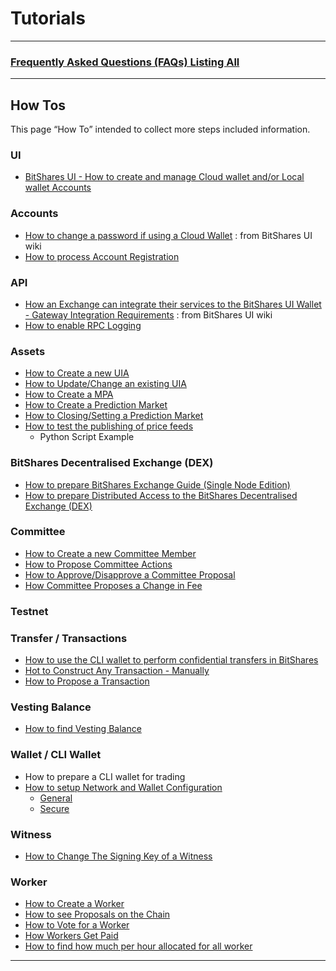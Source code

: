 # Tutorials

***

### [Frequently Asked Questions (FAQs) Listing All](../tutorials/FAQ.md#frequently-asked-questions---list-all)

***

## How Tos
This page “How To”  intended to collect more steps included information. 

### UI
- [BitShares UI - How to create and manage Cloud wallet and/or Local wallet Accounts](../knowledge_base/bitshares-ui-wallet-account-mode.md)

### Accounts 
- [How to change a password if using a Cloud Wallet](https://github.com/bitshares/bitshares-ui/wiki/Cloud-Wallet-Login-and-changing-password) : from BitShares UI wiki
- [How to process Account Registration](../accounts/account_registration.md#account-registration)


### API
- [How an Exchange can integrate their services to the BitShares UI Wallet - Gateway Integration Requirements](https://github.com/bitshares/bitshares-ui/wiki/Gateway-Integration-Requirements) : from BitShares UI wiki
- [How to enable RPC Logging](../api/api_support.md#api-support)

### Assets
- [How to Create a new UIA](../tutorials/assets_uia.md#how-to-create-a-new-uia)
- [How to Update/Change an existing UIA](../tutorials/assets_uia.md#how-to-updatechange-an-existing-uia)
- [How to Create a MPA](../tutorials/assets_mpa.md#how-to-create-a-mpa)
- [How to Create a Prediction Market](../tutorials/assets_pm.md#how-to-create-a-prediction-market)
- [How to Closing/Setting a Prediction Market](../tutorials/assets_pm.md#how-to-closingsetting-a-prediction-market
)
- [How to test the publishing of price feeds](../tutorials/assets_publish_feed.md#how-to-test-the-publishing-of-price-feeds)
   - Python Script Example


### BitShares Decentralised Exchange (DEX)
- [How to prepare BitShares Exchange Guide (Single Node Edition)](../knowledge_base/translated/exchange_single_node.md#how-to-prepare-bitshares-exchange-guide-single-node-edition)
- [How to prepare Distributed Access to the BitShares Decentralised Exchange (DEX)](../tutorials/dex_distributed_access.md#distributed-access-to-the-bitshares-decentralised-exchange)

### Committee
- [How to Create a new Committee Member](../tutorials/committee_howto.md#how-to-creating-a-new-committee-member)
- [How to Propose Committee Actions](../tutorials/committee_howto.md#how-to-propose-committee-actions)
- [How to Approve/Disapprove a Committee Proposal](../tutorials/committee_howto.md#how-to-approvedisapprove-a-committee-proposal)
- [How Committee Proposes a Change in Fee](../tutorials/committee_howto.md#how-committee-proposes-a-change-in-fee)

### Testnet


### Transfer / Transactions
- [How to use the CLI wallet to perform confidential transfers in BitShares](../tutorials/trn_confidential_transfer.md#how-to-use-the-cli-wallet-to-perform-confidential-transfers-in-bitshares)
- [Hot to Construct Any Transaction - Manually](../tutorials/trn_construct_transaction.md#how-to-construct-any-transaction---manually)
- [How to Propose a Transaction](../tutorials/trn_propose_transaction.md#how-to-propose-a-transaction)


### Vesting Balance 
- [How to find Vesting Balance](../tutorials/vesting-balance-dev.md#how-to-find-vesting-balance)


### Wallet / CLI Wallet
- How to prepare a CLI wallet for trading
- [How to setup Network and Wallet Configuration](../wallet/wallet_network.md#network-and-wallet-configuration)
   - [General](../wallet/wallet_network.md#general-network-and-wallet-configuration)
   - [Secure](../wallet/wallet_network.md#secure-network-and-wallet-configuration)

### Witness
- [How to Change The Signing Key of a Witness](../tutorials/wt_change_signing_key.md#how-to-change-the-signing-key-of-a-witness)

### Worker
- [How to Create a Worker](../tutorials/worker_create.md#how-to-create-a-worker)
- [How to see Proposals on the Chain](../tutorials/worker_create.md#how-to-see-proposals-on-the-chain)
- [How to Vote for a Worker](../tutorials/worker_create.md#how-to-vote-for-a-worker)
- [How Workers Get Paid](../tutorials/worker_create.md#how-workers-get-paid)
- [How to find how much per hour allocated for all worker](../tutorials/worker_pay_claim.md#how-to-find-how-much-per-hour-allocated-for-all-worker)



***
